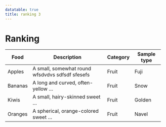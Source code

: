 ```yaml
---
datatable: true
title: ranking 3
---
```


<link rel="stylesheet" type="text/css" href="https://cdn.datatables.net/v/dt/dt-1.12.1/datatables.min.css"/>

# Ranking

<table class="display">
  <thead>
    <tr>
      <th>Food</th>
      <th>Description</th>
      <th>Category</th>
      <th>Sample type</th>
    </tr>
  </thead>
  <tbody>
    <tr>
      <td>Apples</td>
      <td>A small, somewhat round wfsdvdvs sdfsdf sfesefs</td>
      <td>Fruit</td>
      <td>Fuji</td>
    </tr>
    <tr>
      <td>Bananas</td>
      <td>A long and curved, often-yellow …</td>
      <td>Fruit</td>
      <td>Snow</td>
    </tr>
    <tr>
      <td>Kiwis</td>
      <td>A small, hairy-skinned sweet …</td>
      <td>Fruit</td>
      <td>Golden</td>
    </tr>
    <tr>
      <td>Oranges</td>
      <td>A spherical, orange-colored sweet …</td>
      <td>Fruit</td>
      <td>Navel</td>
    </tr>
  </tbody>
</table>


<script src="https://code.jquery.com/jquery-3.6.0.js" integrity="sha256-H+K7U5CnXl1h5ywQfKtSj8PCmoN9aaq30gDh27Xc0jk=" crossorigin="anonymous"></script>
<script type="text/javascript" src="https://cdn.datatables.net/v/dt/dt-1.12.1/datatables.min.js"></script>
<script src="/assets/js/table.js"></script>

<script>
$(document).ready(function(){

    $('table.display').DataTable( {
        paging: true,
        stateSave: true,
        searching: true,
        "pageLength": 50
    }
        );
});

$(document).ready( function() {
    $('table.display').css({
    "color": "red",
    "border": "2px solid black"
    });
})();

</script>
